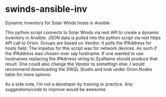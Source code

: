 # swinds-ansible-inv
Dynamic Inventory for Solar Winds hosts in Ansible

This python script connects to Solar Winds via rest API to create a dynamic inventory in Ansible.  JSON data is pulled into the python script via rest https API call to Orion.   Groups  are based on Vendor.  It pulls the IPAddress for hosts field.  The impetus for this script was for network devices.  As such if the IPAddress was chosen over say hostname.  If one wanted to use hostnames replacing the IPAdrress string to SysName should produce that result.  One could also change the Vendor to somethign else.  I would recommend downloading the SWQL Studio and look under Orion.Nodes table for more options.

As a side note, I'm not a developer by training or practice.  Any suggestions/code to improve would be awesome. 
